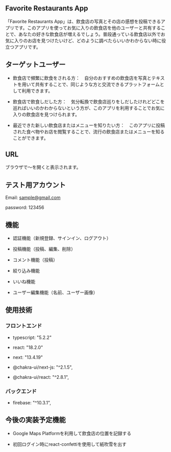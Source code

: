 ## Favorite Restaurants App

「Favorite Restaurants App」は、飲食店の写真とその店の感想を投稿できるアプリです。このアプリを使ってお気に入りの飲食店を他のユーザーと共有することで、あなたの好きな飲食店が増えるでしょう。普段通っている飲食店以外でお気に入りのお店を見つけたいけど、どのように調べたらいいかわからない時に役立つアプリです。

## ターゲットユーザー

- 飲食店で頻繁に飲食をされる方：　自分のおすすめの飲食店を写真とテキストを用いて共有することで、同じような方と交流できるプラットフォームとして利用できます。

- 飲食店で飲食しだした方：　気分転換で飲食店巡りをしだしたけれどどこを巡ればいいのかわからないという方が、このアプリを利用することでお気に入りの飲食店を見つけられます。

- 最近できた新しい飲食店またはメニューを知りたい方：　このアプリに投稿された食べ物やお店を閲覧することで、流行の飲食店またはメニューを知ることができます。

## URL

ブラウザで～を開くと表示されます。

## テスト用アカウント

Email: sample@gmail.com

password: 123456

## 機能

- 認証機能（新規登録、サインイン、ログアウト）

- 投稿機能（投稿、編集、削除）

- コメント機能（投稿）

- 絞り込み機能

- いいね機能

- ユーザー編集機能（名前、ユーザー画像）

## 使用技術

### フロントエンド

- typescript: "5.2.2"

- react: "18.2.0"

- next: "13.4.19"

- @chakra-ui/next-js: "^2.1.5",
  
- @chakra-ui/react: "^2.8.1",

### バックエンド

- firebase: "^10.3.1",

## 今後の実装予定機能

- Google Maps Platformを利用して飲食店の位置を記録する

- 初回ログイン時にreact-confettiを使用して紙吹雪を出す
